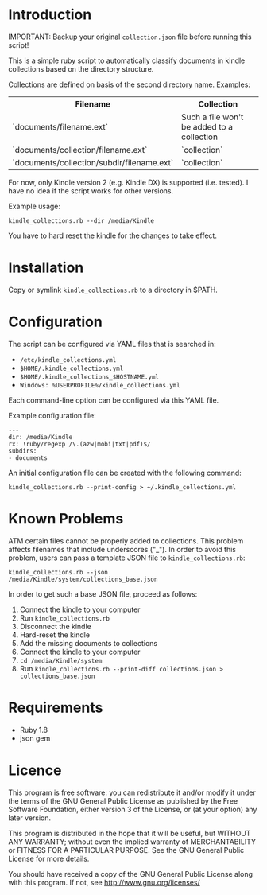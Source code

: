 Introduction
============

IMPORTANT: Backup your original `collection.json` file before running 
this script!

This is a simple ruby script to automatically classify documents in 
kindle collections based on the directory structure.

Collections are defined on basis of the second directory name. Examples:

<table>
<tr>
<th>Filename</th>
<th>Collection</th>
</tr>
<tr>
<td>`documents/filename.ext`</td>
<td>Such a file won't be added to a collection</td>
</tr>
<tr>
<td>`documents/collection/filename.ext`</td>
<td>`collection`</td>
</tr>
<tr>
<td>`documents/collection/subdir/filename.ext`</td>
<td>`collection`</td>
</tr>
</table>

For now, only Kindle version 2 (e.g. Kindle DX) is supported (i.e. 
tested). I have no idea if the script works for other versions.

Example usage:

    kindle_collections.rb --dir /media/Kindle

You have to hard reset the kindle for the changes to take effect.


Installation
============

Copy or symlink `kindle_collections.rb` to a directory in $PATH.


Configuration
=============

The script can be configured via YAML files that is searched in:

- `/etc/kindle_collections.yml`
- `$HOME/.kindle_collections.yml`
- `$HOME/.kindle_collections_$HOSTNAME.yml`
- `Windows: %USERPROFILE%/kindle_collections.yml`

Each command-line option can be configured via this YAML file.

Example configuration file:

    --- 
    dir: /media/Kindle
    rx: !ruby/regexp /\.(azw|mobi|txt|pdf)$/
    subdirs: 
    - documents

An initial configuration file can be created with the following command:

    kindle_collections.rb --print-config > ~/.kindle_collections.yml


Known Problems
==============

ATM certain files cannot be properly added to collections. This problem 
affects filenames that include underscores ("\_"). In order to avoid 
this problem, users can pass a template JSON file to 
`kindle_collections.rb`:

    kindle_collections.rb --json /media/Kindle/system/collections_base.json

In order to get such a base JSON file, proceed as follows:

1. Connect the kindle to your computer
2. Run `kindle_collections.rb`
3. Disconnect the kindle
4. Hard-reset the kindle
5. Add the missing documents to collections
6. Connect the kindle to your computer
7. `cd /media/Kindle/system`
9. Run `kindle_collections.rb --print-diff collections.json > collections_base.json`


Requirements
============

- Ruby 1.8
- json gem


Licence
=======

This program is free software: you can redistribute it and/or modify
it under the terms of the GNU General Public License as published by
the Free Software Foundation, either version 3 of the License, or
(at your option) any later version.

This program is distributed in the hope that it will be useful,
but WITHOUT ANY WARRANTY; without even the implied warranty of
MERCHANTABILITY or FITNESS FOR A PARTICULAR PURPOSE.  See the
GNU General Public License for more details.

You should have received a copy of the GNU General Public License
along with this program.  If not, see http://www.gnu.org/licenses/


